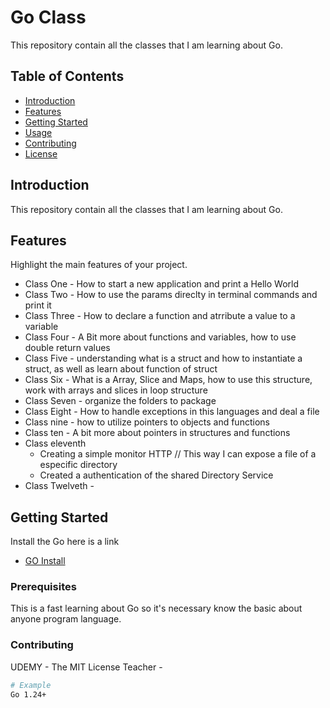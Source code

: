# Go Class

This repository contain all the classes that I am learning about Go.

## Table of Contents

- [Introduction](#introduction)
- [Features](#features)
- [Getting Started](#getting-started)
- [Usage](#usage)
- [Contributing](#contributing)
- [License](#license)

## Introduction

This repository contain all the classes that I am learning about Go.

## Features

Highlight the main features of your project.

- Class One  -  How to start a new application and print a  Hello World
- Class Two - How to use the params direclty in terminal commands and print it
- Class Three - How to declare a function and atrribute a value to a variable
- Class Four - A Bit more about functions and variables, how to use double return values
- Class Five - understanding what is a struct and how to instantiate a struct,  as well as learn about function of struct
- Class Six - What is a Array, Slice and Maps, how to use this structure, work with arrays and slices in loop structure
- Class Seven - organize the folders to package 
- Class Eight - How to handle exceptions in this languages and deal a file
- Class nine - how to utilize pointers to objects and functions
- Class ten - A bit more about pointers in structures and functions
- Class eleventh 
  - Creating a simple monitor HTTP // This way I can expose a file of a especific directory
  - Created a authentication of the shared Directory Service
- Class Twelveth - 

## Getting Started

Install the Go here is a link 

- [GO Install](https://go.dev/dl/)

### Prerequisites

This is a fast learning about Go so it's necessary know the basic about anyone program language.

### Contributing

 UDEMY - The MIT License
 Teacher - 


```bash
# Example
Go 1.24+

````
